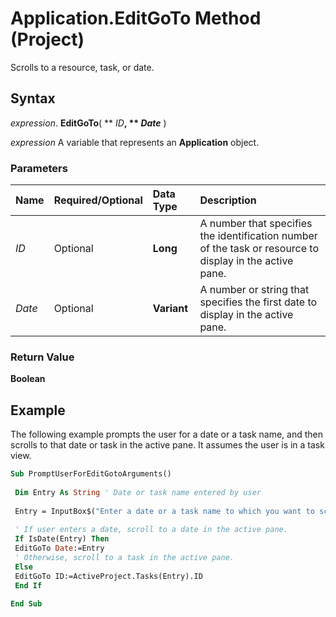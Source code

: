 
# Application.EditGoTo Method (Project)

Scrolls to a resource, task, or date.


## Syntax

 _expression_. **EditGoTo**( ** _ID_**, ** _Date_** )

 _expression_ A variable that represents an **Application** object.


### Parameters



|**Name**|**Required/Optional**|**Data Type**|**Description**|
|:-----|:-----|:-----|:-----|
| _ID_|Optional|**Long**|A number that specifies the identification number of the task or resource to display in the active pane.|
| _Date_|Optional|**Variant**|A number or string that specifies the first date to display in the active pane.|

### Return Value

 **Boolean**


## Example

The following example prompts the user for a date or a task name, and then scrolls to that date or task in the active pane. It assumes the user is in a task view.


```vb
Sub PromptUserForEditGotoArguments() 
 
 Dim Entry As String ' Date or task name entered by user 
 
 Entry = InputBox$("Enter a date or a task name to which you want to scroll in the active pane.") 
 
 ' If user enters a date, scroll to a date in the active pane. 
 If IsDate(Entry) Then 
 EditGoTo Date:=Entry 
 ' Otherwise, scroll to a task in the active pane. 
 Else 
 EditGoTo ID:=ActiveProject.Tasks(Entry).ID 
 End If 
 
End Sub
```

